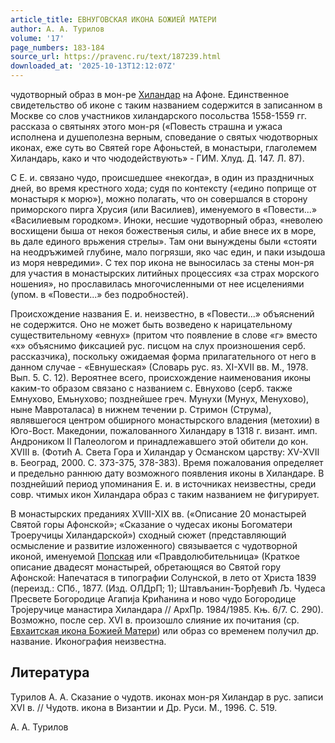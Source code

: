 ```yaml
---
article_title: ЕВНУГОВСКАЯ ИКОНА БОЖИЕЙ МАТЕРИ
author: А. А. Турилов
volume: '17'
page_numbers: 183-184
source_url: https://pravenc.ru/text/187239.html
downloaded_at: '2025-10-13T12:12:07Z'
---
```


чудотворный образ в мон-ре [Хиландар](https://pravenc.ru/text/Хиландар.html) на Афоне. Единственное свидетельство об иконе с таким названием содержится в записанном в Москве со слов участников хиландарского посольства 1558-1559 гг. рассказа о святынях этого мон-ря («Повесть страшна и ужаса исполнена и душеполезна верным, споведание о святых чюдотворных иконах, еже суть во Святей горе Афоньстей, в монастыри, глаголемем Хиландарь, како и что чюдодействують» - ГИМ. Хлуд. Д. 147. Л. 87).

С Е. и. связано чудо, происшедшее «некогда», в один из праздничных дней, во время крестного хода; судя по контексту («едино поприще от монастыря к морю»), можно полагать, что он совершался в сторону приморского пирга Хрусия (или Василиев), именуемого в «Повести...» «Василиевым городком». Иноки, несшие чудотворный образ, «неволею восхищени быша от некоя божественыя силы, и абие внесе их в море, вь дале единого врьжения стрелы». Там они вынуждены были «стояти на неодръжимей глубине, мало погрязши, яко час един, и паки изыдоша из моря невредими». С тех пор икона не выносилась за стены мон-ря для участия в монастырских литийных процессиях «за страх морского ношения», но прославилась многочисленными от нее исцелениями (упом. в «Повести...» без подробностей).

Происхождение названия Е. и. неизвестно, в «Повести...» объяснений не содержится. Оно не может быть возведено к нарицательному существительному «евнух» (притом что появление в слове «г» вместо «х» объяснимо фиксацией рус. писцом на слух произношения серб. рассказчика), поскольку ожидаемая форма прилагательного от него в данном случае - «Евнушеская» (Словарь рус. яз. XI-XVII вв. М., 1978. Вып. 5. С. 12). Вероятнее всего, происхождение наименования иконы каким-то образом связано с названием с. Евнухово (серб. также Емнухово, Емьнухово; позднейшее греч. Мунухи (Мунух, Менухово), ныне Мавроталаса) в нижнем течении р. Стримон (Струма), являвшегося центром обширного монастырского владения (метохии) в Юго-Вост. Македонии, пожалованного Хиландару в 1318 г. визант. имп. Андроником II Палеологом и принадлежавшего этой обители до кон. XVIII в. (Фотић А. Света Гора и Хиландар у Османском царству: XV-XVII в. Београд, 2000. С. 373-375, 378-383). Время пожалования определяет и предельно раннюю дату возможного появления иконы в Хиландаре. В позднейший период упоминания Е. и. в источниках неизвестны, среди совр. чтимых икон Хиландара образ с таким названием не фигурирует.

В монастырских преданиях XVIII-XIX вв. («Описание 20 монастырей Святой горы Афонской»; «Сказание о чудесах иконы Богоматери Троеручицы Хиландарской») сходный сюжет (представляющий осмысление и развитие изложенного) связывается с чудотворной иконой, именуемой [Попская](https://pravenc.ru/text/Попская.html) или «Правдолюбительница» (Краткое описание двадесят монастырей, обретающяся во Святой гору Афонской: Напечатася в типографии Солунской, в лето от Христа 1839 (переизд.: СПб., 1877. (Изд. ОЛДрП; 1); Штављанин-Ђорђевић Љ. Чудеса Пресвете Богородице Агапиjа Крићанина и ново чудо Богородице Троjеручице манастира Хиландара // АрхПр. 1984/1985. Књ. 6/7. С. 290). Возможно, после сер. XVI в. произошло слияние их почитания (ср. [Евхаитская икона Божией Матери](<https://pravenc.ru/text/Евхаитская икона Божией Матери.html>)) или образ со временем получил др. название. Иконография неизвестна.

## Литература

Турилов А. А. Сказание о чудотв. иконах мон-ря Хиландар в рус. записи XVI в. // Чудотв. икона в Византии и Др. Руси. М., 1996. С. 519.

А. А. Турилов
